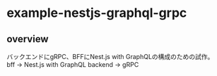 # example-nestjs-graphql-grpc
## overview
バックエンドにgRPC、BFFにNest.js with GraphQLの構成のための試作。<br>
bff -> Nest.js with GraphQL
backend -> gRPC
